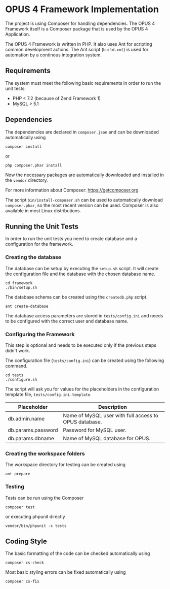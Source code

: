 # OPUS 4 Framework Implementation

The project is using Composer for handling dependencies. The OPUS 4 Framework itself is a Composer package
that is used by the OPUS 4 Application. 

The OPUS 4 Framework is written in PHP. It also uses Ant for scripting common development actions. The Ant
script (`build.xml`) is used for automation by a continous integration system.

## Requirements

The system must meet the following basic requirements in order to run the unit tests:

- PHP < 7.2 (because of Zend Framework 1)
- MySQL > 5.1

## Dependencies

The dependencies are declared in `composer.json` and can be downloaded automatically using 

    composer install
    
or 

    php composer.phar install
    
Now the necessary packages are automatically downloaded and installed in the `vendor` directory.

For more information about Composer: https://getcomposer.org

The script `bin/install-composer.sh` can be used to automatically download `composer.phar`, so 
the most recent version can be used. Composer is also available in most Linux distributions. 

## Running the Unit Tests

In order to run the unit tests you need to create database and a configuration for the framework.

### Creating the database

The database can be setup by executing the `setup.sh` script. It will create the configuration file and the database with the chosen database name.

    cd framework
    ./bin/setup.sh

The database schema can be created using the `createdb.php` script.

    ant create-database

The database access parameters are stored in `tests/config.ini` and needs to be configured with the correct user and database name.

### Configuring the Framework

This step is optional and needs to be executed only if the previous steps didn't work. 

The configuration file (`tests/config.ini`) can be created using the following command. 

    cd tests
    ./configure.sh
    
The script will ask you for values for the placeholders in the configuration template file,
`tests/config.ini.template`.

| Placeholder        | Description                                           |
| ------------------ | ----------------------------------------------------- |
| db.admin.name      | Name of MySQL user with full access to OPUS database. |
| db.params.password | Password for MySQL user.                              |
| db.params.dbname   | Name of MySQL database for OPUS.                      |

### Creating the workspace folders

The workspace directory for testing can be created using 

    ant prepare

### Testing

Tests can be run using the Composer

    composer test

or executing phpunit directly

    vendor/bin/phpunit -c tests    
    
## Coding Style

The basic formatting of the code can be checked automatically using

    composer cs-check

Most basic styling errors can be fixed automatically using 

    composer cs-fix
